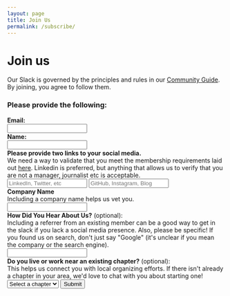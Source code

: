 ```yaml
---
layout: page
title: Join Us
permalink: /subscribe/
---
```


# Join us

Our Slack is governed by the principles and rules in our [Community Guide](/community-guide). By joining, you agree to follow them.

<h3 class="marg-b-3">Please provide the following:</h3>
<form class="join-form" method="POST" target="_blank" class="marg-b-4" data-netlify="true" action="/welcome" netlify-honeypot="bot-field">
  <label style="display:none">
    Don’t fill this out if you’re human: <input name="bot-field" />
  </label>
  <label class="marg-b-3" for="email">
    <div><b>Email:</b></div>
    <input id="email" type="email" required name="email">
  </label>
  <label class="marg-b-3" for="name">
    <div><b>Name:</b></div>
    <input id="name" type="text" required name="name">
  </label>
  <label class="marg-b-3" for="social">
    <div class="marg-b-2">
      <b>Please provide two links to your social media.</b>
      <div>We need a way to validate that you meet the membership requirements laid out <a href="/community-guide#membership">here</a>. Linkedin is preferred, but anything that allows us to verify that you are not a manager, journalist etc is acceptable.</div>
    </div>
    <input placeholder="LinkedIn, Twitter, etc" id="social" required type="text" name="social_media_1" title="enter a valid url">
    <input placeholder="GitHub, Instagram, Blog" type="text" required name="social_media_2" title="enter a valid url">
  </label>
  <label class="marg-b-3" for="company_name">
    <div><b>Company Name</b></div>
    <div class="marg-b-2">Including a company name helps us vet you.</div>
    <input id="company_name" type="text" name="company_name" required>
  </label>
  <label class="marg-b-3" for="human-referrer">
    <div><b>How Did You Hear About Us?</b> (optional):</div>
    <div class="marg-b-2">Including a referrer from an existing member can be a good way to get in the slack if you lack a social media presence. Also, please be specific! If you found us on search, don't just say "Google" (it's unclear if you mean the company or the search engine).</div>
    <input id="human-referrer" type="text" name="human-referrer">
  </label>
  <label class="marg-b-3" for="nearby-chapter">
    <div><b>Do you live or work near an existing chapter?</b> (optional):</div>
    <div class="marg-b-2">This helps us connect you with local organizing efforts. If there isn't already a chapter in your area, we'd love to chat with you about starting one!</div>
    <select id="nearby-chapter" name="nearby-chapter">
      <option value="">Select a chapter</option>
      {% assign active_chapters = site.data.chapters.chapters | where_exp:"chapter", "chapter.activity_level == 'active' or chapter.activity_level == 'midactive' or chapter.activity_level == 'semiactive'" | sort: "text" %}
      {% for chapter in active_chapters %}
      <option value="{{chapter.text}}">{{chapter.text}}</option>
      {% endfor %}
    </select>
  </label>
  <div id="chapter-outreach-fields" style="display: none;">
    <label class="marg-b-3" for="wants-outreach">
      <input id="wants-outreach" type="checkbox" name="wants-outreach" value="yes" style="margin-right: 8px;">
      <b>Are you interested in 1:1 outreach from someone in the chapter?</b> (optional)
    </label>
    <label class="marg-b-3" for="phone-number">
      <div><b>Phone Number</b> (optional):</div>
      <div class="marg-b-2">Providing a phone number can help with local organizing outreach.</div>
      <input id="phone-number" type="tel" name="phone-number" placeholder="(555) 123-4567">
    </label>
  </div>
  <input type="submit" value="Submit">
</form>

<script>
(function() {
  const chapterSelect = document.getElementById('nearby-chapter');
  const outreachFields = document.getElementById('chapter-outreach-fields');
  const form = document.querySelector('.join-form');
  const baseAction = '/welcome';

  function updateFormForChapter() {
    const selectedChapter = chapterSelect.value;
    
    if (selectedChapter) {
      // Show the additional fields
      outreachFields.style.display = 'block';
      
      // Update form action with query parameter
      const encodedChapter = encodeURIComponent(selectedChapter);
      form.action = baseAction + '?chapter=' + encodedChapter;
    } else {
      // Hide the additional fields
      outreachFields.style.display = 'none';
      
      // Reset form action to base
      form.action = baseAction;
      
      // Clear the additional field values
      document.getElementById('wants-outreach').checked = false;
      document.getElementById('phone-number').value = '';
    }
  }

  // Listen for changes to the chapter select
  chapterSelect.addEventListener('change', updateFormForChapter);
  
  // Run on page load in case there's a pre-selected value
  updateFormForChapter();
})();
</script>
